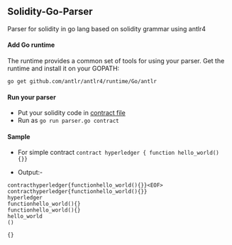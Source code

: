 ## Solidity-Go-Parser
Parser for solidity in go lang based on solidity grammar using antlr4

#### Add Go runtime
The runtime provides a common set of tools for using your parser.
Get the runtime and install it on your GOPATH:

```go get github.com/antlr/antlr4/runtime/Go/antlr```

#### Run your parser

* Put your solidity code in [contract file]( https://github.com/phunsukwangdu/Solidity-Go-Parser/blob/master/contract )
* Run as ``` go run parser.go contract ```
#### Sample 
* For simple contract ``` contract hyperledger {
     function hello_world() {}} ```

* Output:- 
```
contracthyperledger{functionhello_world(){}}<EOF>
contracthyperledger{functionhello_world(){}}
hyperledger
functionhello_world(){}
functionhello_world(){}
hello_world
()

{}


```
